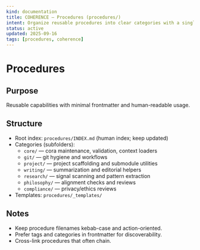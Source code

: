 ```yaml
---
kind: documentation
title: COHERENCE — Procedures (procedures/)
intent: Organize reusable procedures into clear categories with a single index
status: active
updated: 2025-09-16
tags: [procedures, coherence]
---
```


# Procedures

## Purpose
Reusable capabilities with minimal frontmatter and human-readable usage.

## Structure
- Root index: `procedures/INDEX.md` (human index; keep updated)
- Categories (subfolders):
  - `core/` — cora maintenance, validation, context loaders
  - `git/` — git hygiene and workflows
  - `project/` — project scaffolding and submodule utilities
  - `writing/` — summarization and editorial helpers
  - `research/` — signal scanning and pattern extraction
  - `philosophy/` — alignment checks and reviews
  - `compliance/` — privacy/ethics reviews
- Templates: `procedures/_templates/`

## Notes
- Keep procedure filenames kebab-case and action-oriented.
- Prefer tags and categories in frontmatter for discoverability.
- Cross-link procedures that often chain.

